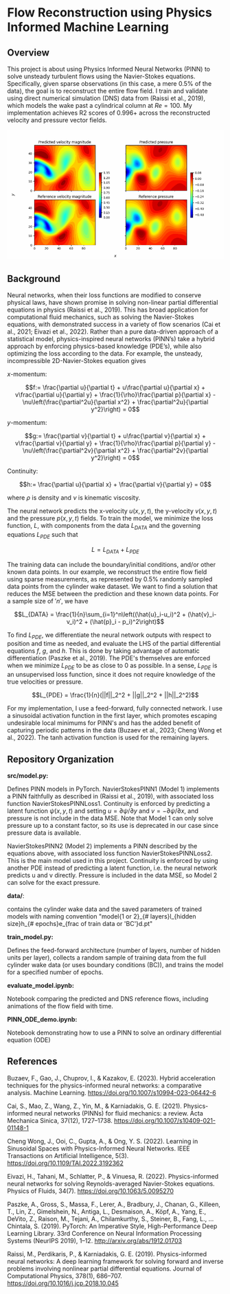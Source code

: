 # Flow Reconstruction using Physics Informed Machine Learning
## Overview
This project is about using Physics Informed Neural Networks (PINN) to solve unsteady turbulent flows using the Navier-Stokes equations. Specifically, given sparse observations (in this case, a mere 0.5% of the data), the goal is to reconstruct the entire flow field. I train and validate using direct numerical simulation (DNS) data from (Raissi et al., 2019), which models the wake past a cylindrical column at $`Re=100`$. My implementation achieves R2 scores of 0.996+ across the reconstructed velocity and pressure vector fields.

![](https://github.com/Matt2371/PINN_navier_stokes/blob/main/figures/ref_vs_pred_model2_5l_30h_200e_0.005d.gif)

## Background
Neural networks, when their loss functions are modified to conserve physical laws, have shown promise in solving non-linear partial differential equations in physics (Raissi et al., 2019). This has broad application for computational fluid mechanics, such as solving the Navier-Stokes equations, with demonstrated success in a variety of flow scenarios (Cai et al., 2021; Eivazi et al., 2022). Rather than a pure data-driven approach of a statistical model, physics-inspired neural networks (PINN’s) take a hybrid approach by enforcing physics-based knowledge (PDE’s), while also optimizing the loss according to the data. For example, the unsteady, incompressible 2D-Navier-Stokes equation gives

$`x`$-momentum:
```math
f:= \frac{\partial u}{\partial t} + u\frac{\partial u}{\partial x} + v\frac{\partial u}{\partial y} + \frac{1}{\rho}\frac{\partial p}{\partial x} -
\nu\left(\frac{\partial^2u}{\partial x^2} + \frac{\partial^2u}{\partial y^2}\right) = 0
```

$`y`$-momentum:
```math
g:= \frac{\partial v}{\partial t} + u\frac{\partial v}{\partial x} + v\frac{\partial v}{\partial y} + \frac{1}{\rho}\frac{\partial p}{\partial y} -
\nu\left(\frac{\partial^2v}{\partial x^2} + \frac{\partial^2v}{\partial y^2}\right) = 0
```


Continuity:
```math
h:= \frac{\partial u}{\partial x} + \frac{\partial v}{\partial y} = 0
```


where $`\rho`$ is density and $`\nu`$ is kinematic viscosity. 

The neural network predicts the x-velocity $`u\left(x,y,t\right)`$, the y-velocity $`v\left(x,y,t\right)`$ and the pressure $`p\left(x,y,t\right)`$ fields. To train the model, we minimize the loss function, $`L`$, with components from the data $`L_{DATA}`$ and the governing equations $`L_{PDE}`$ such that

```math
L = L_{DATA} + L_{PDE}
```


The training data can include the boundary/initial conditions, and/or other known data points. In our example, we reconstruct the entire flow field using sparse measurements, as represented by 0.5% randomly sampled data points from the cylinder wake dataset. We want to find a solution that reduces the MSE between the prediction and these known data points. For a sample size of $'n'$, we have

```math
L_{DATA} = \frac{1}{n}\sum_{i=1}^n\left((\hat{u}_i-u_i)^2 + (\hat{v}_i-v_i)^2 + (\hat{p}_i - p_i)^2\right)
```

To find $`L_{PDE}`$, we differentiate the neural network outputs with respect to position and time as needed, and evaluate the LHS of the partial differential equations $`f`$, $`g`$, and $`h`$. This is done by taking advantage of automatic differentiation (Paszke et al., 2019). The PDE's themselves are enforced when we minimize $`L_{PDE}`$ to be as close to 0 as possible. In a sense, $`L_{PDE}`$ is an unsupervised loss function, since it does not require knowledge of the true velocities or pressure.

```math
L_{PDE} = \frac{1}{n}(||f||_2^2 + ||g||_2^2 + ||h||_2^2)
```

For my implementation, I use a feed-forward, fully connected network. I use a sinusoidal activation function in the first layer, which promotes escaping undesirable local minimums for PINN's and has the added benefit of capturing periodic patterns in the data (Buzaev et al., 2023; Cheng Wong et al., 2022). The tanh activation function is used for the remaining layers.

## Repository Organization
**src/model.py:**

Defines PINN models in PyTorch. 
NavierStokesPINN1 (Model 1) implements a PINN faithfully as described in (Raissi et al., 2019), with associated loss function NavierStokesPINNLoss1. Continuity is enforced by predicting a latent function $`\psi(x,y,t)`$ and setting $`u=\partial\psi/\partial y`$ and $`v=-\partial\psi/\partial x`$, and pressure is not include in the data MSE. Note that Model 1 can only solve pressure up to a constant factor, so its use is deprecated in our case since pressure data is available.

NavierStokesPINN2 (Model 2) implements a PINN described by the equations above, with associated loss function NavierStokesPINNLoss2. This is the main model used in this project. Continuity is enforced by using another PDE instead of predicting a latent function, i.e. the neural network predicts u and v directly. Pressure is included in the data MSE, so Model 2 can solve for the exact pressure.

**data/**:

contains the cylinder wake data and the saved parameters of trained models with naming convention "model{1 or 2}\_{# layers}l\_{hidden size}h\_{# epochs}e_{frac of train data or 'BC'}d.pt"

**train_model.py:**

Defines the feed-forward architecture (number of layers, number of hidden units per layer), collects a random sample of training data from the full cylinder wake data (or uses boundary conditions (BC)), and trains the model for a specified number of epochs.

**evaluate_model.ipynb:**

Notebook comparing the predicted and DNS reference flows, including animations of the flow field with time.

**PINN_ODE_demo.ipynb:**

Notebook demonstrating how to use a PINN to solve an ordinary differential equation (ODE)

## References
Buzaev, F., Gao, J., Chuprov, I., & Kazakov, E. (2023). Hybrid acceleration techniques for the physics-informed neural networks: a comparative analysis. Machine Learning. https://doi.org/10.1007/s10994-023-06442-6

Cai, S., Mao, Z., Wang, Z., Yin, M., & Karniadakis, G. E. (2021). Physics-informed neural networks (PINNs) for fluid mechanics: a review. Acta Mechanica Sinica, 37(12), 1727–1738. https://doi.org/10.1007/s10409-021-01148-1

Cheng Wong, J., Ooi, C., Gupta, A., & Ong, Y. S. (2022). Learning in Sinusoidal Spaces with Physics-Informed Neural Networks. IEEE Transactions on Artificial Intelligence, 5(3). https://doi.org/10.1109/TAI.2022.3192362

Eivazi, H., Tahani, M., Schlatter, P., & Vinuesa, R. (2022). Physics-informed neural networks for solving Reynolds-averaged Navier-Stokes equations. Physics of Fluids, 34(7). https://doi.org/10.1063/5.0095270

Paszke, A., Gross, S., Massa, F., Lerer, A., Bradbury, J., Chanan, G., Killeen, T., Lin, Z., Gimelshein, N., Antiga, L., Desmaison, A., Köpf, A., Yang, E., DeVito, Z., Raison, M., Tejani, A., Chilamkurthy, S., Steiner, B., Fang, L., … Chintala, S. (2019). PyTorch: An Imperative Style, High-Performance Deep Learning Library. 33rd Conference on Neural Information Processing Systems (NeurIPS 2019), 1–12. http://arxiv.org/abs/1912.01703

Raissi, M., Perdikaris, P., & Karniadakis, G. E. (2019). Physics-informed neural networks: A deep learning framework for solving forward and inverse problems involving nonlinear partial differential equations. Journal of Computational Physics, 378(1), 686–707. https://doi.org/10.1016/j.jcp.2018.10.045




